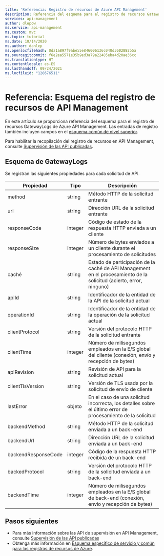 ```yaml
---
title: 'Referencia: Registro de recursos de Azure API Management'
description: Referencia del esquema para el registro de recursos GatewayLogs de Azure API Management
services: api-management
author: dlepow
ms.service: api-management
ms.custom: mvc
ms.topic: tutorial
ms.date: 10/14/2020
ms.author: danlep
ms.openlocfilehash: 0da1a897f9abe55e846006136c040d3602882b5a
ms.sourcegitcommit: f6e2ea5571e35b9ed3a79a22485eba4d20ae36cc
ms.translationtype: HT
ms.contentlocale: es-ES
ms.lasthandoff: 09/24/2021
ms.locfileid: "128676511"
---
```

# <a name="reference-api-management-resource-log-schema"></a>Referencia: Esquema del registro de recursos de API Management

En este artículo se proporciona referencia del esquema para el registro de recursos GatewayLogs de Azure API Management. Las entradas de registro también incluyen campos en el [esquema común de nivel superior](../azure-monitor/essentials/resource-logs-schema.md#top-level-common-schema).

Para habilitar la recopilación del registro de recursos en API Management, consulte [Supervisión de las API publicadas](api-management-howto-use-azure-monitor.md#resource-logs).

## <a name="gatewaylogs-schema"></a>Esquema de GatewayLogs

Se registran las siguientes propiedades para cada solicitud de API.

| Propiedad  | Tipo | Descripción |
| ------------- | ------------- | ------------- |
| method | string | Método HTTP de la solicitud entrante |
| url | string | Dirección URL de la solicitud entrante |
| responseCode | integer | Código de estado de la respuesta HTTP enviada a un cliente |
| responseSize | integer | Número de bytes enviados a un cliente durante el procesamiento de solicitudes | 
| caché | string | Estado de participación de la caché de API Management en el procesamiento de la solicitud (acierto, error, ninguno) | 
| apiId | string | Identificador de la entidad de la API de la solicitud actual | 
| operationId | string | Identificador de la entidad de la operación de la solicitud actual | 
| clientProtocol | string | Versión del protocolo HTTP de la solicitud entrante |
| clientTime | integer | Número de milisegundos empleados en la E/S global del cliente (conexión, envío y recepción de bytes) | 
| apiRevision | string | Revisión de API para la solicitud actual | 
| clientTlsVersion| string | Versión de TLS usada por la solicitud de envío de cliente |
| lastError | objeto | En el caso de una solicitud incorrecta, los detalles sobre el último error de procesamiento de la solicitud | 
| backendMethod | string | Método HTTP de la solicitud enviada a un back-end |
| backendUrl | string | Dirección URL de la solicitud enviada a un back-end |
| backendResponseCode | integer | Código de la respuesta HTTP recibida de un back-end |
| backedProtocol | string | Versión del protocolo HTTP de la solicitud enviada a un back-end |
| backendTime | integer | Número de milisegundos empleados en la E/S global de back-end (conexión, envío y recepción de bytes) | 


## <a name="next-steps"></a>Pasos siguientes

* Para más información sobre las API de supervisión en API Management, consulte [Supervisión de las API publicadas](api-management-howto-use-azure-monitor.md)
* Obtenga más información en [Esquema específico de servicio y común para los registros de recursos de Azure](../azure-monitor/essentials/resource-logs-schema.md).

